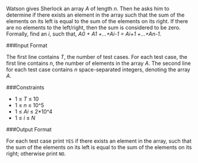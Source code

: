 Watson gives Sherlock an array *A* of length *n*. Then he asks him to determine if there exists an element in the array such that the sum of the elements on its left is equal to the sum of the elements on its right. If there are no elements to the left/right, then the sum is considered to be zero. 
Formally, find an *i*, such that, *A0 + A1 +...+Ai-1 = Ai+1 +...+An-1*.

###Input Format

The first line contains *T*, the number of test cases. For each test case, the first line contains *n*, the number of elements in the array *A*. The second line for each test case contains *n* space-separated integers, denoting the array *A*.

###Constraints

* 1 ≤ *T* ≤ 10
* 1 ≤ *n* ≤ 10^5
* 1 ≤ *Ai* ≤ 2*10^4
* 1 ≤ *i* ≤ *N*

###Output Format

For each test case print ```YES``` if there exists an element in the array, such that the sum of the elements on its left is equal to the sum of the elements on its right; otherwise print ```NO```.

